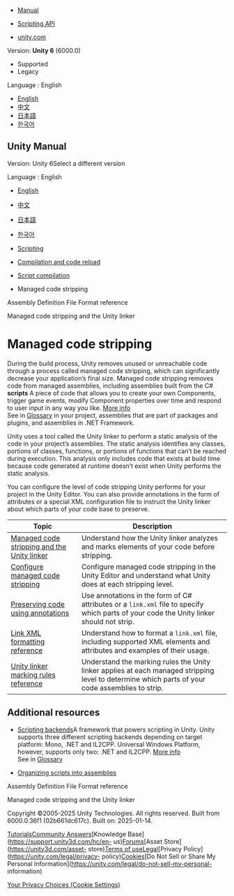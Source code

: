 [](https://docs.unity3d.com)

  * [Manual](../Manual/index.html)
  * [Scripting API](../ScriptReference/index.html)

  * [unity.com](https://unity.com/)

Version: **Unity 6** (6000.0)

  * Supported
  * Legacy

Language : English

  * [English](/Manual/managed-code-stripping.html)
  * [中文](/cn/current/Manual/managed-code-stripping.html)
  * [日本語](/ja/current/Manual/managed-code-stripping.html)
  * [한국어](/kr/current/Manual/managed-code-stripping.html)

[](https://docs.unity3d.com)

## Unity Manual

Version: Unity 6Select a different version

Language : English

  * [English](/Manual/managed-code-stripping.html)
  * [中文](/cn/current/Manual/managed-code-stripping.html)
  * [日本語](/ja/current/Manual/managed-code-stripping.html)
  * [한국어](/kr/current/Manual/managed-code-stripping.html)

  * [Scripting](scripting.html)
  * [Compilation and code reload ](compilation-and-code-reload.html)
  * [Script compilation](script-compilation.html)
  * Managed code stripping

[](assembly-definition-file-format.html)

Assembly Definition File Format reference

[](unity-linker.html)

Managed code stripping and the Unity linker

# Managed code stripping

During the build process, Unity removes unused or unreachable code through a
process called managed code stripping, which can significantly decrease your
application’s final size. Managed code stripping removes code from managed
assemblies, including assemblies built from the C# **scripts** A piece of code
that allows you to create your own Components, trigger game events, modify
Component properties over time and respond to user input in any way you like.
[More info](creating-scripts.html)  
See in [Glossary](Glossary.html#Scripts) in your project, assemblies that are
part of packages and plugins, and assemblies in .NET Framework.

Unity uses a tool called the Unity linker to perform a static analysis of the
code in your project’s assemblies. The static analysis identifies any classes,
portions of classes, functions, or portions of functions that can’t be reached
during execution. This analysis only includes code that exists at build time
because code generated at runtime doesn’t exist when Unity performs the static
analysis.

You can configure the level of code stripping Unity performs for your project
in the Unity Editor. You can also provide annotations in the form of
attributes or a special XML configuration file to instruct the Unity linker
about which parts of your code base to preserve.

**Topic** | **Description**  
---|---  
[Managed code stripping and the Unity linker](unity-linker.html) | Understand how the Unity linker analyzes and marks elements of your code before stripping.  
[Configure managed code stripping](managed-code-stripping-configure.html) | Configure managed code stripping in the Unity Editor and understand what Unity does at each stripping level.  
[Preserving code using annotations](managed-code-stripping-preserving.html) | Use annotations in the form of C# attributes or a `link.xml` file to specify which parts of your code the Unity linker should not strip.  
[Link XML formatting reference](managed-code-stripping-xml-formatting.html) | Understand how to format a `link.xml` file, including supported XML elements and attributes and examples of their usage.  
[Unity linker marking rules reference](managed-code-stripping-marking-rules.html) | Understand the marking rules the Unity linker applies at each managed stripping level to determine which parts of your code assemblies to strip.  
  
## Additional resources

  * [Scripting backends](scripting-backends.html)A framework that powers scripting in Unity. Unity supports three different scripting backends depending on target platform: Mono, .NET and IL2CPP. Universal Windows Platform, however, supports only two: .NET and IL2CPP. [More info](scripting-backends.html)  
See in [Glossary](Glossary.html#ScriptingBackend)

  * [Organizing scripts into assemblies](assembly-definition-files.html)

[](assembly-definition-file-format.html)

Assembly Definition File Format reference

[](unity-linker.html)

Managed code stripping and the Unity linker

Copyright ©2005-2025 Unity Technologies. All rights reserved. Built from
6000.0.36f1 (02b661dc617c). Built on: 2025-01-14.

[Tutorials](https://learn.unity.com/)[Community
Answers](https://answers.unity3d.com)[Knowledge
Base](https://support.unity3d.com/hc/en-
us)[Forums](https://forum.unity3d.com)[Asset Store](https://unity3d.com/asset-
store)[Terms of
use](https://docs.unity3d.com/Manual/TermsOfUse.html)[Legal](https://unity.com/legal)[Privacy
Policy](https://unity.com/legal/privacy-
policy)[Cookies](https://unity.com/legal/cookie-policy)[Do Not Sell or Share
My Personal Information](https://unity.com/legal/do-not-sell-my-personal-
information)

[Your Privacy Choices (Cookie Settings)](javascript:void\(0\);)

